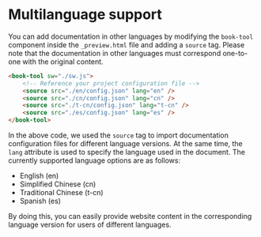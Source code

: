 # Multilanguage support

You can add documentation in other languages by modifying the `book-tool` component inside the `_preview.html` file and adding a `source` tag. Please note that the documentation in other languages must correspond one-to-one with the original content.

```html
<book-tool sw="./sw.js">
    <!-- Reference your project configuration file -->
    <source src="./en/config.json" lang="en" />
    <source src="./cn/config.json" lang="cn" />
    <source src="./t-cn/config.json" lang="t-cn" />
    <source src="./es/config.json" lang="es" />
</book-tool>
```

In the above code, we used the `source` tag to import documentation configuration files for different language versions. At the same time, the `lang` attribute is used to specify the language used in the document. The currently supported language options are as follows:

- English (en)
- Simplified Chinese (cn)
- Traditional Chinese (t-cn)
- Spanish (es)

By doing this, you can easily provide website content in the corresponding language version for users of different languages.